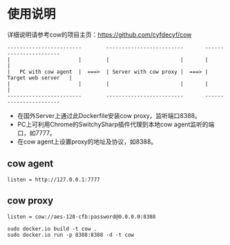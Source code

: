 使用说明
========
详细说明请参考cow的项目主页：https://github.com/cyfdecyf/cow

```
------------------------        -------------------------       -----------------------
|                      |        |                       |       |                     |
|   PC with cow agent  |  ===>  | Server with cow proxy |  ===> | Target web server   |
|                      |        |                       |       |                     |
------------------------        -------------------------       -----------------------
```

* 在国外Server上通过此Dockerfile安装cow proxy，监听端口8388。
* PC上可利用Chrome的SwitchySharp插件代理到本地cow agent监听的端口，如7777。
* 在cow agent上设置proxy的地址及协议，如8388。

cow agent
---------
```
listen = http://127.0.0.1:7777
```

cow proxy
---------
```
listen = cow://aes-128-cfb:password@0.0.0.0:8388

sudo docker.io build -t cow .
sudo docker.io run -p 8388:8388 -d -t cow
```
